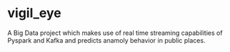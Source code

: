 # vigil_eye
A Big Data project which makes use of real time streaming capabilities of Pyspark and Kafka and predicts anamoly behavior in public places.
